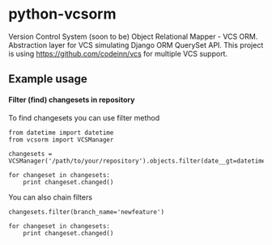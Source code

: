 # python-vcsorm

Version Control System (soon to be) Object Relational Mapper - VCS ORM.
Abstraction layer for VCS simulating Django ORM QuerySet API.
This project is using https://github.com/codeinn/vcs for multiple VCS support.

## Example usage

#### Filter (find) changesets in repository
To find changesets you can use filter method

    from datetime import datetime
    from vcsorm import VCSManager
    
    changesets = VCSManager('/path/to/your/repository').objects.filter(date__gt=datetime(2013,4,26))

    for changeset in changesets:
        print changeset.changed()

You can also chain filters

    changesets.filter(branch_name='newfeature')

    for changeset in changesets:
        print changeset.changed()

